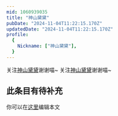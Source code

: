 ```yaml
---
mid: 1060939035
title: "神山黛黛"
pubDate: "2024-11-04T11:22:15.170Z"
updatedDate: "2024-11-04T11:22:15.170Z"
profile:
  {
    Nickname: ["神山黛黛"],
  }
---
```


关注[神山黛黛](https://space.bilibili.com/1060939035)谢谢喵~ 关注[神山黛黛](https://space.bilibili.com/1060939035)谢谢喵~

## 此条目有待补充
你可以在[这里](https://github.com/Yuhanawa/VTuber.ICU-Content/edit/master/v/神山黛黛/index.md)编辑本文
